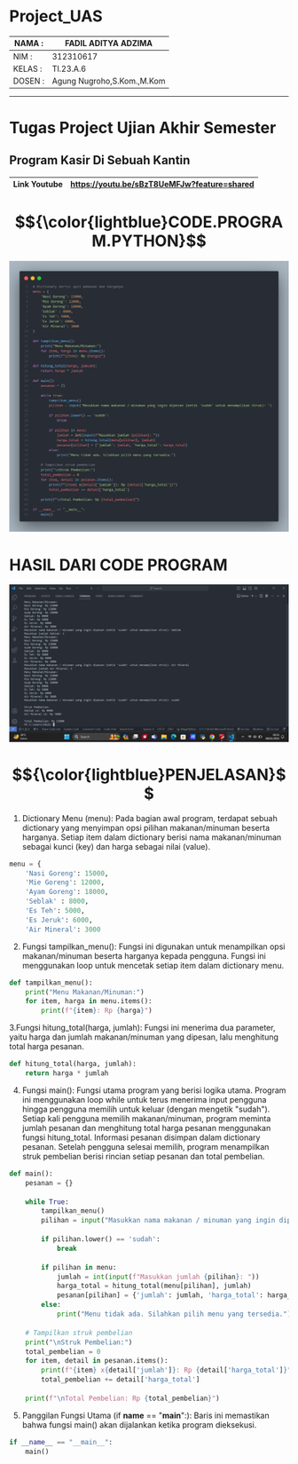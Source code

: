 # Project_UAS

| NAMA  :| FADIL ADITYA ADZIMA |
| --- | --- |
| NIM   :| 312310617 |
| KELAS :| TI.23.A.6 |
| DOSEN :| Agung Nugroho,S.Kom.,M.Kom |

<Hr>

# Tugas Project Ujian Akhir Semester

## **Program Kasir Di Sebuah Kantin**<br>

|Link Youtube| https://youtu.be/sBzT8UeMFJw?feature=shared |
| --- | --- |

# $${\color{lightblue}CODE.PROGRAM.PYTHON}$$
![gambar](UAS/UAS.png)

# HASIL DARI CODE PROGRAM 
![gambar](UAS/UAS1.png)

# $${\color{lightblue}PENJELASAN}$$

1. Dictionary Menu (menu):
Pada bagian awal program, terdapat sebuah dictionary yang menyimpan opsi pilihan makanan/minuman beserta harganya. Setiap item dalam dictionary berisi nama makanan/minuman sebagai kunci (key) dan harga sebagai nilai (value).
```python
menu = {
    'Nasi Goreng': 15000,
    'Mie Goreng': 12000,
    'Ayam Goreng': 18000,
    'Seblak' : 8000,
    'Es Teh': 5000,
    'Es Jeruk': 6000,
    'Air Mineral': 3000
```

2. Fungsi tampilkan_menu():
Fungsi ini digunakan untuk menampilkan opsi makanan/minuman beserta harganya kepada pengguna. Fungsi ini menggunakan loop untuk mencetak setiap item dalam dictionary menu.
```python
def tampilkan_menu():
    print("Menu Makanan/Minuman:")
    for item, harga in menu.items():
        print(f"{item}: Rp {harga}")
```

3.Fungsi hitung_total(harga, jumlah):
Fungsi ini menerima dua parameter, yaitu harga dan jumlah makanan/minuman yang dipesan, lalu menghitung total harga pesanan.
```python
def hitung_total(harga, jumlah):
    return harga * jumlah
```

4. Fungsi main():
Fungsi utama program yang berisi logika utama. Program ini menggunakan loop while untuk terus menerima input pengguna hingga pengguna memilih untuk keluar (dengan mengetik "sudah").
Setiap kali pengguna memilih makanan/minuman, program meminta jumlah pesanan dan menghitung total harga pesanan menggunakan fungsi hitung_total. Informasi pesanan disimpan dalam dictionary pesanan.
Setelah pengguna selesai memilih, program menampilkan struk pembelian berisi rincian setiap pesanan dan total pembelian.
```python
def main():
    pesanan = {}

    while True:
        tampilkan_menu()
        pilihan = input("Masukkan nama makanan / minuman yang ingin dipesan (ketik 'sudah' untuk menampilkan struk): ")

        if pilihan.lower() == 'sudah':
            break

        if pilihan in menu:
            jumlah = int(input(f"Masukkan jumlah {pilihan}: "))
            harga_total = hitung_total(menu[pilihan], jumlah)
            pesanan[pilihan] = {'jumlah': jumlah, 'harga_total': harga_total}
        else:
            print("Menu tidak ada. Silahkan pilih menu yang tersedia.")

    # Tampilkan struk pembelian
    print("\nStruk Pembelian:")
    total_pembelian = 0
    for item, detail in pesanan.items():
        print(f"{item} x{detail['jumlah']}: Rp {detail['harga_total']}")
        total_pembelian += detail['harga_total']

    print(f"\nTotal Pembelian: Rp {total_pembelian}")
```

5. Panggilan Fungsi Utama (if __name__ == "__main__":):
Baris ini memastikan bahwa fungsi main() akan dijalankan ketika program dieksekusi.
```python
if __name__ == "__main__":
    main()
```
